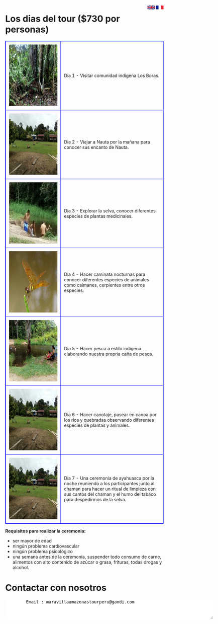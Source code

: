 <style>  
table, th, td {  
  border: 1px solid blue;  
  border-collapse: collapse;  
}  
th, td {  
  padding: 10px;  
}  
</style>

<A HREF="index-fr"><IMG SRC="drapeau-fr-r.jpg" height="12" width="24" ALT="?" BORDER=0 ALIGN="right"></A>
<A HREF=""><IMG SRC="blanc.jpg" height="12" width="3" ALT="?" BORDER=0 ALIGN="right"></A>
<A HREF="index-en.html"><IMG SRC="Flag-En-1.jpg" height="12" width="24" ALT="?" BORDER=0 ALIGN="right"></A>


# Los dias del tour ($730 por personas)

<table border="1">  
<tr><td width="35%"><IMG SRC="photo_291%4014-03-2022_16-39-18-a.jpg" height="195" width="260" middle ALT="" BORDER=0></td><td width="65%">Dia 1 - Visitar comunidad indigena Los Boras.</td></tr>  
<tr><td><IMG SRC="photo_289%4014-03-2022_16-39-17_thumb.jpg" height="195" width="260" middle ALT="" BORDER=0></td><td>Dia 2 - Viajar a Nauta por la mañana para conocer sus encanto de Nauta.</td></tr>  
<tr><td><IMG SRC="photo_288%4014-03-2022_16-39-15-a.jpg" height="195" width="260" middle ALT="" BORDER=0></td><td>Dia 3 - Explorar la selva, conocer diferentes especies de plantas medicinales.</td></tr>  
<tr><td><IMG SRC="Resize of IMG3_0541.JPG" height="195" width="260" middle ALT="" BORDER=0></td><td>Dia 4 - Hacer caminata nocturnas para conocer diferentes especies de animales como caimanes, cerpientes entre otros especies.</td></tr>  
<tr><td><IMG SRC="photo_285%4014-03-2022_16-39-09_thumb.jpg" height="195" width="260" middle ALT="" BORDER=0></td><td>Dia 5 - Hacer pesca a estilo indigena elaborando nuestra propria caña de pesca.</td></tr>  
<tr><td><IMG SRC="photo_289%4014-03-2022_16-39-17_thumb.jpg" height="195" width="260" middle ALT="" BORDER=0></td><td>Dia 6 - Hacer canotaje, pasear en canoa por los rios y quebradas observando diferentes especies de plantas y animales.</td></tr> 
<tr><td><IMG SRC="photo_289%4014-03-2022_16-39-17_thumb.jpg" height="195" width="260" middle ALT="" BORDER=0></td><td>Dia 7 - Una ceremonia de ayahuasca por la noche reuniendo a los participantes junto al chaman para hacer un ritual de limpieza con sus cantos del chaman y el humo del tabaco para despedirmos de la selva.</td></tr> 
</table>


<b>Requisitos para realizar la ceremonia:</b>

- ser mayor de edad
- ningún problema cardiovascular
- ningún problema psicológico
- una semana antes de la ceremonia, suspender todo consumo de carne, alimentos con alto contenido de azúcar o grasa, frituras, todas drogas y alcohol.
	
	

	
# Contactar con nosotros

<textarea STYLE="border-style: none;" cols=80 rows=4>
        Email : maravillaamazonastourperu@gandi.com

</textarea>
